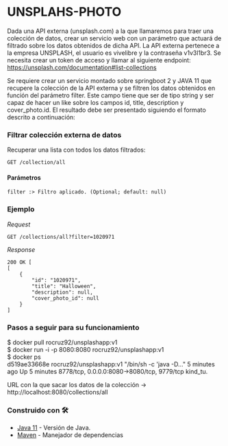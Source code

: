 # UNSPLAHS-PHOTO

Dada una API externa (unsplash.com) a la que llamaremos para traer una colección de datos, crear un servicio web con un parámetro que actuará de filtrado sobre los datos obtenidos de dicha API.
La API externa pertenece a la empresa UNSPLASH, el usuario es vivelibre y la contraseña v1v3l1br3. Se necesita crear un token de acceso y llamar al siguiente endpoint:
https://unsplash.com/documentation#list-collections

Se requiere crear un servicio montado sobre springboot 2 y JAVA 11 que recupere la colección de la API externa y 
se filtren los datos obtenidos en función del parámetro filter. Este campo tiene que ser de tipo string y ser capaz de hacer un 
like sobre los campos id, title, description y cover_photo.id. El resultado debe ser presentado siguiendo el formato descrito a continuación:

### Filtrar colección externa de datos
Recuperar una lista con todos los datos filtrados:


```
GET /collection/all
```


#### Parámetros
```
filter :> Filtro aplicado. (Optional; default: null)
```

### Ejemplo

_Request_

```
GET /collections/all?filter=1020971
```

_Response_

```
200 OK [
[
    {
        "id": "1020971",
        "title": "Halloween",
        "description": null,
        "cover_photo_id": null
    }
]
```


### Pasos a seguir para su funcionamiento

 $ docker pull rocruz92/unsplashapp:v1     
 $ docker run -i -p 8080:8080 rocruz92/unsplashapp:v1   
 $ docker ps        
  d519ae33668e        rocruz92/unsplashapp:v1   "/bin/sh -c 'java -D…"   5 minutes ago       Up 5 minutes        8778/tcp, 0.0.0.0:8080->8080/tcp, 9779/tcp   kind_tu. 
      
 
 URL con la que sacar los datos de la colección -> http://localhost:8080/collections/all


### Construido con 🛠️

* [Java 11](https://www.oracle.com/es/java/technologies/javase-jdk11-downloads.html) - Versión de Java.
* [Maven](https://maven.apache.org/) - Manejador de dependencias

